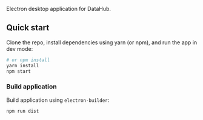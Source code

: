 Electron desktop application for DataHub.

## Quick start

Clone the repo, install dependencies using yarn (or npm), and run the app in dev mode:

```bash
# or npm install
yarn install
npm start
```

### Build application

Build application using `electron-builder`:

```bash
npm run dist
```
